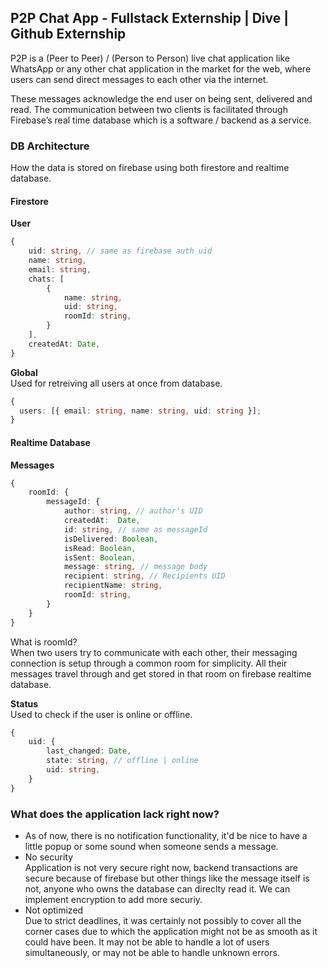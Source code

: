 ## P2P Chat App - Fullstack Externship | Dive | Github Externship

P2P is a (Peer to Peer) / (Person to Person) live chat application like WhatsApp or any other chat application in the market for the web, where users can send direct messages to each other via the internet.

These messages acknowledge the end user on being sent, delivered and read. The communication between two clients is facilitated through Firebase’s real time database which is a software / backend as a service.

### DB Architecture

How the data is stored on firebase using both firestore and realtime database.

#### Firestore

**User**

```ts
{
    uid: string, // same as firebase auth uid
    name: string,
    email: string,
    chats: [
        {
            name: string,
            uid: string,
            roomId: string,
        }
    ],
    createdAt: Date,
}
```

**Global** <br />
Used for retreiving all users at once from database.

```ts
{
  users: [{ email: string, name: string, uid: string }];
}
```

#### Realtime Database

**Messages**

```ts
{
    roomId: {
        messageId: {
            author: string, // author's UID
            createdAt:  Date,
            id: string, // same as messageId
            isDelivered: Boolean,
            isRead: Boolean,
            isSent: Boolean,
            message: string, // message body
            recipient: string, // Recipients UID
            recipientName: string,
            roomId: string,
        }
    }
}
```

What is roomId? <br />
When two users try to communicate with each other, their messaging connection is setup through a common room for simplicity. All their messages travel through and get stored in that room on firebase realtime database.

**Status** <br />
Used to check if the user is online or offline.

```ts
{
    uid: {
        last_changed: Date,
        state: string, // offline | online
        uid: string,
    }
}
```

### What does the application lack right now?

- As of now, there is no notification functionality, it'd be nice to have a little popup or some sound when someone sends a message.
- No security <br />
  Application is not very secure right now, backend transactions are secure because of firebase but other things like the message itself is not, anyone who owns the database can direclty read it. We can implement encryption to add more securiy.
- Not optimized <br />
  Due to strict deadlines, it was certainly not possibly to cover all the corner cases due to which the application might not be as smooth as it could have been. It may not be able to handle a lot of users simultaneously, or may not be able to handle unknown errors.
